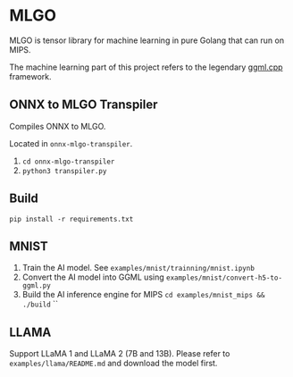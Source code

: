 # MLGO

MLGO is tensor library for machine learning in pure Golang that can run on MIPS.

The machine learning part of this project refers to the legendary [ggml.cpp](https://github.com/ggerganov/ggml) framework.

## ONNX to MLGO Transpiler

Compiles ONNX to MLGO.

Located in `onnx-mlgo-transpiler`.

1. `cd onnx-mlgo-transpiler`
2. `python3 transpiler.py`

## Build

`pip install -r requirements.txt`

## MNIST

1. Train the AI model. See `examples/mnist/trainning/mnist.ipynb`
2. Convert the AI model into GGML using `examples/mnist/convert-h5-to-ggml.py`
3. Build the AI inference engine for MIPS
`cd examples/mnist_mips && ./build`
``

## LLAMA

Support LLaMA 1 and LLaMA 2 (7B and 13B).
Please refer to `examples/llama/README.md` and download the model first.